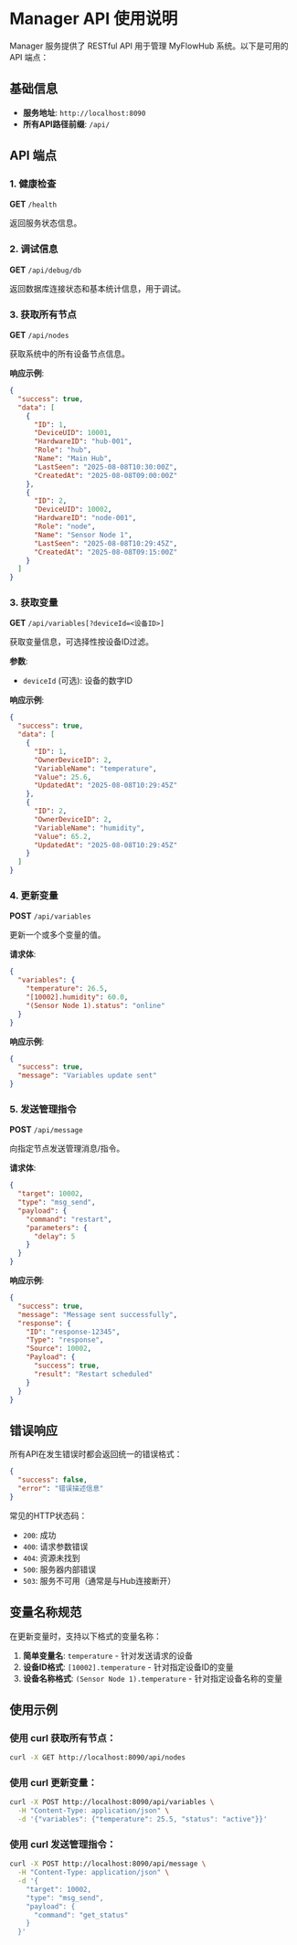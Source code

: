# Manager API 使用说明

Manager 服务提供了 RESTful API 用于管理 MyFlowHub 系统。以下是可用的 API 端点：

## 基础信息

- **服务地址**: `http://localhost:8090`
- **所有API路径前缀**: `/api/`

## API 端点

### 1. 健康检查

**GET** `/health`

返回服务状态信息。

### 2. 调试信息

**GET** `/api/debug/db`

返回数据库连接状态和基本统计信息，用于调试。

### 3. 获取所有节点

**GET** `/api/nodes`

获取系统中的所有设备节点信息。

**响应示例**:
```json
{
  "success": true,
  "data": [
    {
      "ID": 1,
      "DeviceUID": 10001,
      "HardwareID": "hub-001",
      "Role": "hub",
      "Name": "Main Hub",
      "LastSeen": "2025-08-08T10:30:00Z",
      "CreatedAt": "2025-08-08T09:00:00Z"
    },
    {
      "ID": 2,
      "DeviceUID": 10002,
      "HardwareID": "node-001",
      "Role": "node",
      "Name": "Sensor Node 1",
      "LastSeen": "2025-08-08T10:29:45Z",
      "CreatedAt": "2025-08-08T09:15:00Z"
    }
  ]
}
```

### 3. 获取变量

**GET** `/api/variables[?deviceId=<设备ID>]`

获取变量信息，可选择性按设备ID过滤。

**参数**:
- `deviceId` (可选): 设备的数字ID

**响应示例**:
```json
{
  "success": true,
  "data": [
    {
      "ID": 1,
      "OwnerDeviceID": 2,
      "VariableName": "temperature",
      "Value": 25.6,
      "UpdatedAt": "2025-08-08T10:29:45Z"
    },
    {
      "ID": 2,
      "OwnerDeviceID": 2,
      "VariableName": "humidity",
      "Value": 65.2,
      "UpdatedAt": "2025-08-08T10:29:45Z"
    }
  ]
}
```

### 4. 更新变量

**POST** `/api/variables`

更新一个或多个变量的值。

**请求体**:
```json
{
  "variables": {
    "temperature": 26.5,
    "[10002].humidity": 60.0,
    "(Sensor Node 1).status": "online"
  }
}
```

**响应示例**:
```json
{
  "success": true,
  "message": "Variables update sent"
}
```

### 5. 发送管理指令

**POST** `/api/message`

向指定节点发送管理消息/指令。

**请求体**:
```json
{
  "target": 10002,
  "type": "msg_send",
  "payload": {
    "command": "restart",
    "parameters": {
      "delay": 5
    }
  }
}
```

**响应示例**:
```json
{
  "success": true,
  "message": "Message sent successfully",
  "response": {
    "ID": "response-12345",
    "Type": "response",
    "Source": 10002,
    "Payload": {
      "success": true,
      "result": "Restart scheduled"
    }
  }
}
```

## 错误响应

所有API在发生错误时都会返回统一的错误格式：

```json
{
  "success": false,
  "error": "错误描述信息"
}
```

常见的HTTP状态码：
- `200`: 成功
- `400`: 请求参数错误
- `404`: 资源未找到
- `500`: 服务器内部错误
- `503`: 服务不可用（通常是与Hub连接断开）

## 变量名称规范

在更新变量时，支持以下格式的变量名称：

1. **简单变量名**: `temperature` - 针对发送请求的设备
2. **设备ID格式**: `[10002].temperature` - 针对指定设备ID的变量
3. **设备名称格式**: `(Sensor Node 1).temperature` - 针对指定设备名称的变量

## 使用示例

### 使用 curl 获取所有节点：

```bash
curl -X GET http://localhost:8090/api/nodes
```

### 使用 curl 更新变量：

```bash
curl -X POST http://localhost:8090/api/variables \
  -H "Content-Type: application/json" \
  -d '{"variables": {"temperature": 25.5, "status": "active"}}'
```

### 使用 curl 发送管理指令：

```bash
curl -X POST http://localhost:8090/api/message \
  -H "Content-Type: application/json" \
  -d '{
    "target": 10002,
    "type": "msg_send",
    "payload": {
      "command": "get_status"
    }
  }'
```
